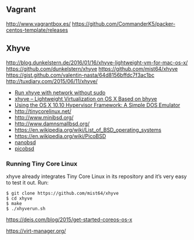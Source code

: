 
<!--
-->

Vagrant
-------

http://www.vagrantbox.es/
https://github.com/CommanderK5/packer-centos-template/releases

Xhyve
------

http://blog.dunkelstern.de/2016/01/16/xhyve-lightweight-vm-for-mac-os-x/
https://github.com/dunkelstern/xhyve
https://github.com/mist64/xhyve
https://gist.github.com/valentin-nasta/64d8156bffdc7f3ac1bc
http://tuxdiary.com/2015/06/11/xhyve/

 * [Run xhyve with network without sudo](https://github.com/mist64/xhyve/issues/60)
 * [xhyve – Lightweight Virtualization on OS X Based on bhyve](http://www.pagetable.com/?p=831)
 * [Using the OS X 10.10 Hypervisor Framework: A Simple DOS Emulator](http://www.pagetable.com/?p=764)
 * <http://tinycorelinux.net/>
 * <http://www.minibsd.org/>
 * <http://www.damnsmallbsd.org/>
 * <https://en.wikipedia.org/wiki/List_of_BSD_operating_systems>
 * <https://en.wikipedia.org/wiki/PicoBSD>
 * [nanobsd](https://www.freebsd.org/cgi/man.cgi?query=nanobsd&sektion=8&n=1)
 * [picobsd](https://people.freebsd.org/~picobsd/old/picobsd.html)

### Running Tiny Core Linux

xhyve already integrates Tiny Core Linux in its repository and it’s
very easy to test it out. Run:

```
$ git clone https://github.com/mist64/xhyve
$ cd xhyve
$ make
$ ./xhyverun.sh
```

https://deis.com/blog/2015/get-started-coreos-os-x

https://virt-manager.org/

<!-- vim: set autoindent expandtab sw=4 syntax=markdown: -->
